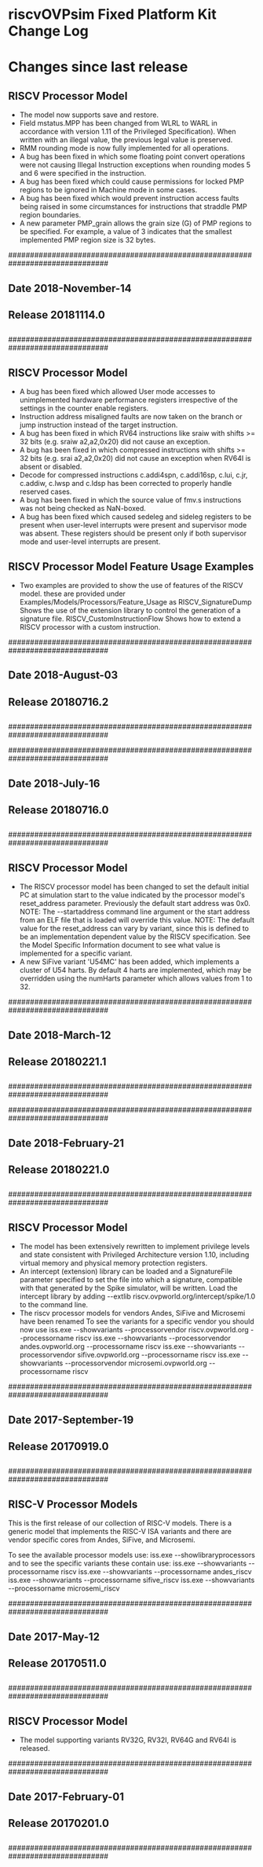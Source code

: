riscvOVPsim Fixed Platform Kit Change Log
===

# Changes since last release

RISCV Processor Model
-------------------------------------------------------------------------------
- The model now supports save and restore.
- Field mstatus.MPP has been changed from WLRL to WARL in accordance with
  version 1.11 of the Privileged Specification). When written with an illegal
  value, the previous legal value is preserved.
- RMM rounding mode is now fully implemented for all operations.
- A bug has been fixed in which some floating point convert operations were not
  causing Illegal Instruction exceptions when rounding modes 5 and 6 were
  specified in the instruction.
- A bug has been fixed which could cause permissions for locked PMP regions to
  be ignored in Machine mode in some cases.
- A bug has been fixed which would prevent instruction access faults being
  raised in some circumstances for instructions that straddle PMP region
  boundaries.
- A new parameter PMP_grain allows the grain size (G) of PMP regions to be
  specified. For example, a value of 3 indicates that the smallest implemented
  PMP region size is 32 bytes.

###############################################################################
##                                                                           ##
## Date 2018-November-14                                                     ##
##                                                                           ##
## Release 20181114.0                                                        ##
##                                                                           ##
###############################################################################

RISCV Processor Model
-------------------------------------------------------------------------------
- A bug has been fixed which allowed User mode accesses to unimplemented
  hardware performance registers irrespective of the settings in the counter
  enable registers.
- Instruction address misaligned faults are now taken on the branch or jump
  instruction instead of the target instruction.
- A bug has been fixed in which RV64 instructions like sraiw with shifts >= 32
  bits (e.g. sraiw a2,a2,0x20) did not cause an exception.
- A bug has been fixed in which compressed instructions with shifts >= 32 bits
  (e.g. srai a2,a2,0x20) did not cause an exception when RV64I is absent or
  disabled.
- Decode for compressed instructions c.addi4spn, c.addi16sp, c.lui, c.jr,
  c.addiw, c.lwsp and c.ldsp has been corrected to properly handle reserved
  cases.
- A bug has been fixed in which the source value of fmv.s instructions was not
  being checked as NaN-boxed.
- A bug has been fixed which caused sedeleg and sideleg registers to be present
  when user-level interrupts were present and supervisor mode was absent. These
  registers should be present only if both supervisor mode and user-level
  interrupts are present.

RISCV Processor Model Feature Usage Examples
-------------------------------------------------------------------------------
- Two examples are provided to show the use of features of the RISCV model. these
  are provided under Examples/Models/Processors/Feature_Usage as
  RISCV_SignatureDump
    Shows the use of the extension library to control the generation of a signature
    file.
  RISCV_CustomInstructionFlow
    Shows how to extend a RISCV processor with a custom instruction.

###############################################################################
##                                                                           ##
## Date 2018-August-03                                                       ##
##                                                                           ##
## Release 20180716.2                                                        ##
##                                                                           ##
###############################################################################

###############################################################################
##                                                                           ##
## Date 2018-July-16                                                         ##
##                                                                           ##
## Release 20180716.0                                                        ##
##                                                                           ##
###############################################################################

RISCV Processor Model
-------------------------------------------------------------------------------
- The RISCV processor model has been changed to set the default initial PC at 
  simulation start to the value indicated by the processor model's reset_address
  parameter. Previously the default start address was 0x0.
  NOTE: The --startaddress command line argument or the start address from an 
  ELF file that is loaded will override this value.
  NOTE: The default value for the reset_address can vary by variant, since this
  is defined to be an implementation dependent value by the RISCV specification.
  See the Model Specific Information document to see what value is implemented 
  for a specific variant.
- A new SiFive variant 'U54MC' has been added, which implements a cluster of
  U54 harts. By default 4 harts are implemented, which may be overridden using
  the numHarts parameter which allows values from 1 to 32.
  
###############################################################################
##                                                                           ##
## Date 2018-March-12                                                        ##
##                                                                           ##
## Release 20180221.1                                                        ##
##                                                                           ##
###############################################################################

###############################################################################
##                                                                           ##
## Date 2018-February-21                                                     ##
##                                                                           ##
## Release 20180221.0                                                        ##
##                                                                           ##
###############################################################################

RISCV Processor Model
-------------------------------------------------------------------------------
- The model has been extensively rewritten to implement privilege levels and
  state consistent with Privileged Architecture version 1.10, including virtual
  memory and physical memory protection registers.
- An intercept (extension) library can be loaded and a SignatureFile parameter 
  specified to set the file into which a signature, compatible with that
  generated by the Spike simulator, will be written. Load the intercept library
  by adding 
    --extlib riscv.ovpworld.org/intercept/spike/1.0
  to the command line.
- The riscv processor models for vendors Andes, SiFive and Microsemi have been 
  renamed
  To see the variants for a specific vendor you should now use
    iss.exe --showvariants --processorvendor riscv.ovpworld.org     --processorname riscv
    iss.exe --showvariants --processorvendor andes.ovpworld.org     --processorname riscv
    iss.exe --showvariants --processorvendor sifive.ovpworld.org    --processorname riscv
    iss.exe --showvariants --processorvendor microsemi.ovpworld.org --processorname riscv

###############################################################################
##                                                                           ##
## Date 2017-September-19                                                    ##
##                                                                           ##
## Release 20170919.0                                                        ##
##                                                                           ##
###############################################################################

RISC-V Processor Models
-------------------------------------------------------------------------------
This is the first release of our collection of RISC-V models. There is a generic
model that implements the RISC-V ISA variants and there are vendor specific
cores from Andes, SiFive, and Microsemi.

To see the available processor models use:
    iss.exe --showlibraryprocessors
and to see the specific variants these contain use:
    iss.exe --showvariants --processorname riscv
    iss.exe --showvariants --processorname andes_riscv
    iss.exe --showvariants --processorname sifive_riscv
    iss.exe --showvariants --processorname microsemi_riscv

###############################################################################
##                                                                           ##
## Date 2017-May-12                                                          ##
##                                                                           ##
## Release 20170511.0                                                        ##
##                                                                           ##
###############################################################################

RISCV Processor Model
-------------------------------------------------------------------------------
- The model supporting variants RV32G, RV32I, RV64G and RV64I is released.
    
###############################################################################
##                                                                           ##
## Date 2017-February-01                                                     ##
##                                                                           ##
## Release 20170201.0                                                        ##
##                                                                           ##
###############################################################################
